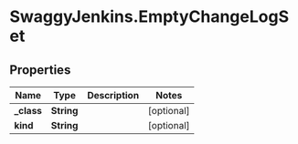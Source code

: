 # SwaggyJenkins.EmptyChangeLogSet

## Properties

Name | Type | Description | Notes
------------ | ------------- | ------------- | -------------
**_class** | **String** |  | [optional] 
**kind** | **String** |  | [optional] 


